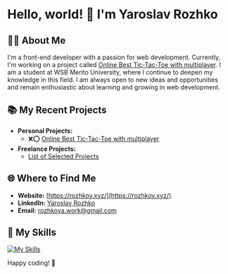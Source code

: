# Hello, world! 👋 I'm Yaroslav Rozhko

## 👨‍💻 About Me

I'm a front-end developer with a passion for web development. Currently, I'm working on a project called [Online Best Tic-Tac-Toe with multiplayer](https://github.com/rozhkoy/best-tic-tac-toe). I am a student at WSB Merito University, where I continue to deepen my knowledge in this field. I am always open to new ideas and opportunities and remain enthusiastic about learning and growing in web development.

## 📚 My Recent Projects

- **Personal Projects:**
    - ❌⭕ [Online Best Tic-Tac-Toe with multiplayer](https://github.com/rozhkoy/best-tic-tac-toe)
- **Freelance Projects:**
    - [List of Selected Projects](https://github.com/rozhkoy/projects)

## 🌐 Where to Find Me

- **Website:** [https://rozhkoy.xyz/](https://rozhkoy.xyz/)
- **LinkedIn:** [Yaroslav Rozhko](https://www.linkedin.com/in/yaroslav-rozhko)
- **Email:** [rozhkoya.work@gmail.com](mailto:rozhkoya.work@gmail.com)

## 💼 My Skills

[![My Skills](https://skillicons.dev/icons?i=react,ts,js,html,css,tailwind,astro,nodejs,postgres)](https://skillicons.dev)

Happy coding! 🚀
